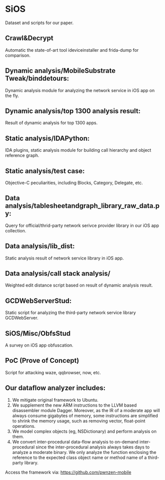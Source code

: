 # SiOS

Dataset and scripts for our paper.
## Crawl&Decrypt
Automatic the state-of-art tool ideviceinstaller and frida-dump for comparison.  

## Dynamic analysis/MobileSubstrate Tweak/binddetours: 
Dynamic analysis module for analyzing the network service in iOS app on the fly.
## Dynamic analysis/top 1300 analysis result: 
Result of dynamic analysis for top 1300 apps.

## Static analysis/IDAPython: 
IDA plugins, static analysis module for building call hierarchy and object reference graph.
## Static analysis/test case: 
Objective-C peculiarities, including Blocks, Category, Delegate, etc.

## Data analysis/tablesheetandgraph_library_raw_data.py: 
Query for official/thrid-party network serivce provider library in our iOS app collection. 
## Data analysis/lib_dist:
Static analysis result of network service library in iOS app.
## Data analysis/call stack analysis/
Weighted edit distance script based on result of dynamic analysis result.

## GCDWebServerStud:
Static script for analyzing the third-party network service library GCDWebServer.

## SiOS/Misc/ObfsStud
A survey on iOS app obfuscation.

## PoC (Prove of Concept)
Script for attacking waze, qqbrowser, now, etc.

## Our dataflow analyzer includes:
1. We mitigate original framework to Ubuntu.  
2. We supplement the new ARM instructions to the LLVM based disassembler module Dagger. Moreover, as the IR of a moderate app will always consume gigabytes of memory, some instructions are simplified to shrink the memory usage, such as removing vector, float-point operations. 
3. We model complex objects (eg, NSDictionary) and perform analysis on them.  
4. We convert inter-procedural data-flow analysis to on-demand inter-procedural since the inter-procedural analysis always takes days to analyze a moderate binary. We only analyze the function enclosing the reference to the expected class object name or method name of a third-party library.  

Access the framework via: https://github.com/pwnzen-mobile  
